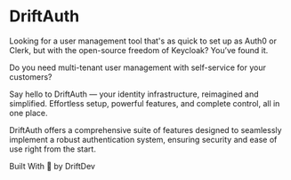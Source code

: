 # DriftAuth

Looking for a user management tool that's as quick to set up as Auth0 or Clerk,
but with the open-source freedom of Keycloak? You’ve found it.

Do you need multi-tenant user management with self-service for your customers?

Say hello to DriftAuth — your identity infrastructure, reimagined and simplified. 
Effortless setup, powerful features, and complete control, all in one place.

DriftAuth offers a comprehensive suite of features designed to seamlessly implement 
a robust authentication system, ensuring security and ease of use right from the start.

Built With 💖 by DriftDev